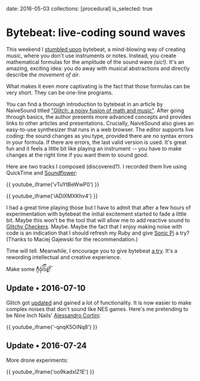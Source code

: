 date: 2016-05-03
collections: [procedural]
is_selected: true

Bytebeat: live-coding sound waves
=================================

This weekend I [stumbled upon](https://martyn.me/projects/bytebeats/)
bytebeat, a mind-blowing way of creating music, where you don't use
instruments or notes.  Instead, you create mathematical formulas for
the amplitude of the sound wave *(sic!)*.  It's an amazing, exciting
idea: you do away with musical abstractions and directly describe *the
movement of air*.

What makes it even more captivating is the fact that those formulas can
be very short.  They can be one-line programs.

You can find a thorough introduction to bytebeat in an article by
NaiveSound titled ["Glitch: a noisy fusion of math and music"][article].
After going through basics, the author presents more advanced concepts
and provides links to other articles and presentations.  Crucially,
NaiveSound also gives an easy-to-use synthesizer that runs in a web
browser.  The editor supports live coding: the sound changes as you type,
provided there are no syntax errors in your formula.  If there are
errors, the last valid version is used.  It's great fun and it feels a
little bit like playing an instrument -- you have to make changes at the
right time if you want them to sound good.

Here are two tracks I composed (discovered?).  I recorded them live
using QuickTime and [Soundflower][]:

{{ youtube_iframe('vTuYtBeWwP0') }}

{{ youtube_iframe('iADlXMXKhv4') }}

I had a great time playing those but I have to admit that after a few
hours of experimentation with bytebeat the initial excitement started
to fade a little bit.  Maybe this won't be the tool that will allow me
to add reactive sound to [Glitchy Checkers][].
Maybe.  Maybe the fact that I enjoy making noise with code is an
indication that I should refresh my Ruby and give [Sonic Pi][] a
try? (Thanks to Maciej Gajewski for the recommendation.)

Time will tell.  Meanwhile, I encourage you to give bytebeat
[a try][synthesizer].  It's a rewording intellectual and creative experience.

Make some n͍ͧ͋o̜̖̾ỉ̅͡s᷀ͧ̅e̳͠͠!


  [article]: https://medium.com/@naive_sound/glitch-a-noisy-fusion-of-math-and-music-6a9b24e7f5b5
  [synthesizer]: http://naivesound.com/glitch/#t
  [Soundflower]: https://github.com/mattingalls/Soundflower/releases/
  [Glitchy Checkers]: /checkers
  [Sonic Pi]: https://www.youtube.com/watch?v=TK1mBqKvIyU


Update • 2016-07-10
-------------------

Glitch got [updated][] and gained a lot of functionality.  It
is now easier to make complex noises that don't sound like NES
games.  Here's me pretending to be Nine Inch Nails' [Alessandro
Cortini][blindoldfreak]:

  [updated]: https://medium.com/@naive_sound/glitch-beyond-the-bytebeat-603478a03686
  [blindoldfreak]: https://youtu.be/SFtnTmJ2YPg

{{ youtube_iframe('-qnqK5OiNq8') }}


Update • 2016-07-24
-------------------

More drone experiments:

{{ youtube_iframe('oo9kadxlZ1E') }}
